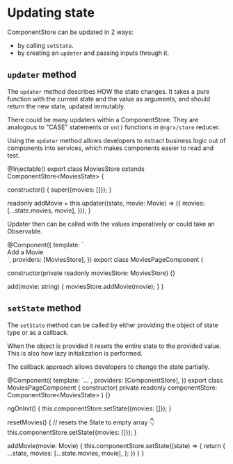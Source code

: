 # Updating state

ComponentStore can be updated in 2 ways:
- by calling `setState`.
- by creating an `updater` and passing inputs through it.

## `updater` method

The `updater` method describes HOW the state changes. It takes a pure function with the current state and the value as arguments,
and should return the new state, updated immutably.

There could be many updaters within a ComponentStore. They are analogous to "CASE" statements or `on()` functions in `@ngrx/store` reducer.

<div class="alert is-helpful">

Using the `updater` method allows developers to extract business logic out of components into services,
which makes components easier to read and test.

</div>

<code-example header="movies.store.ts">
@Injectable()
export class MoviesStore extends ComponentStore&lt;MoviesState&gt; {
  
  constructor() {
    super({movies: []});
  }

  readonly addMovie = this.updater((state, movie: Movie) => ({
    movies: [...state.movies, movie],
  }));
}
</code-example>

Updater then can be called with the values imperatively or could take an Observable.

<code-example header="movies-page.component.ts">
@Component({
  template: `
    <div (click)="add('New Movie')">Add a Movie</div>
  `,
  providers: [MoviesStore],
})
export class MoviesPageComponent {

  constructor(private readonly moviesStore: MoviesStore) {}

  add(movie: string) {
    moviesStore.addMovie(movie);
  }
}
</code-example>

## `setState` method

The `setState` method can be called by either providing the object of state type or as a callback.

When the object is provided it resets the entire state to the provided value. This is also how lazy
initialization is performed.

The callback approach allows developers to change the state partially.

<code-example header="movies-page.component.ts">
@Component({
  template: `...`,
  providers: [ComponentStore],
})
export class MoviesPageComponent {
  constructor(
    private readonly componentStore: ComponentStore&lt;MoviesState&gt;
  ) {}

  ngOnInit() {
    this.componentStore.setState({movies: []});
  }

  resetMovies() {
    //    resets the State to empty array 👇
    this.componentStore.setState({movies: []});
  }

  addMovie(movie: Movie) {
    this.componentStore.setState((state) => {
      return {
        ...state,
        movies: [...state.movies, movie],
      };
    })
  }
}
</code-example>
